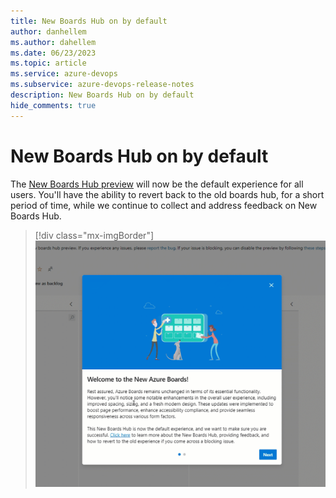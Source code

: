 ```yaml
---
title: New Boards Hub on by default
author: danhellem
ms.author: dahellem
ms.date: 06/23/2023
ms.topic: article
ms.service: azure-devops
ms.subservice: azure-devops-release-notes
description: New Boards Hub on by default
hide_comments: true
---
```


# New Boards Hub on by default

The [New Boards Hub preview](https://devblogs.microsoft.com/devops/new-boards-hub-public-preview/) will now be the default experience for all users. You'll have the ability to revert back to the old boards hub, for a short period of time, while we continue to collect and address feedback on New Boards Hub.

> [!div class="mx-imgBorder"]
> ![image of new boards hub on by default banner](media/boards-new-boards-on-by-default-1.gif)
